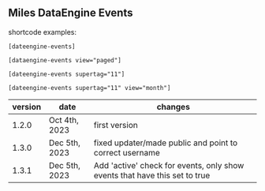 ## Miles DataEngine Events

shortcode examples:

    [dateengine-events]

    [dataengine-events view="paged"]

    [dateengine-events supertag="11"]

    [dateengine-events supertag="11" view="month"]




|version|date|changes|
|---|---|---|
|1.2.0|Oct 4th, 2023|first version|
|1.3.0|Dec 5th, 2023|fixed updater/made public and point to correct username|
|1.3.1|Dec 5th, 2023|Add 'active' check for events, only show events that have this set to true|

